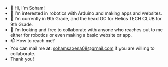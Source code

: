 - 👋 Hi, I’m Soham!
- 👀 I’m interested in robotics with Arduino and making apps and websites.
- 🌱 I’m currently in 9th Grade, and the head OC for Helios TECH CLUB for 9th Grade.
- 💞️ I’m looking and free to collaborate with anyone who reaches out to me either for robotics or even making a basic website or app.
- 📫 How to reach me? 
- You can mail me at: sohamsaxena08@gmail.com if you are willing to collaborate.
- Thank you!
